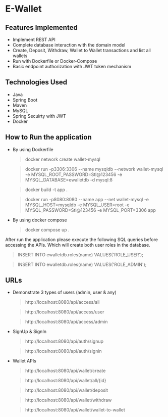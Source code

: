 # E-Wallet

## Features Implemented

- Implement REST API
- Complete database interaction with the domain model
- Create, Deposit, Withdraw, Wallet to Wallet transactions and list all wallets
- Run with Dockerfile or Docker-Compose
- Basic endpoint authorization with JWT token mechanism 

## Technologies Used

- Java 
- Spring Boot
- Maven
- MySQL
- Spring Secuirty with JWT 
- Docker

## How to Run the application

* By using Dockerfile
    > docker network create wallet-mysql

    > docker run -p3306:3306 --name mysqldb --network wallet-mysql -e MYSQL_ROOT_PASSWORD=Stl@123456 -e MYSQL_DATABASE=ewalletdb -d mysql:8

    > docker build -t app .

    > docker run -p8080:8080 --name app --net wallet-mysql -e MYSQL_HOST=mysqldb -e MYSQL_USER=root -e MYSQL_PASSWORD=Stl@123456 -e MYSQL_PORT=3306 app
  
* By using docker compose
    >docker compose up .

After run the application please execute the following SQL queries before accessing the 
APIs. Which will create both user roles in the database.

  >INSERT INTO ewalletdb.roles(name) VALUES('ROLE_USER');

  >INSERT INTO ewalletdb.roles(name) VALUES('ROLE_ADMIN');

## URLs

* Demonstrate 3 types of users (admin, user & any)
    >http://localhost:8080/api/access/all
   
    >http://localhost:8080/api/access/user

    >http://localhost:8080/api/access/admin

* SignUp & SignIn
   >http://localhost:8080/api/auth/signup
   
  >http://localhost:8080/api/auth/signin
  
* Wallet APIs
  >http://localhost:8080/api/wallet/create

  > http://localhost:8080/api/wallet/all/{id}

  > http://localhost:8080/api/wallet/deposit

  > http://localhost:8080/api/wallet/withdraw

  > http://localhost:8080/api/wallet/wallet-to-wallet